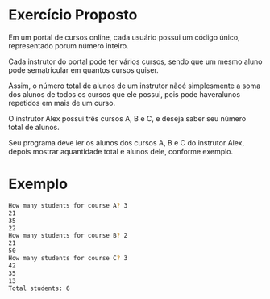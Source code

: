 ﻿# Exercício Proposto

Em um portal de cursos online, cada usuário possui um código único, representado porum número inteiro.

Cada instrutor do portal pode ter vários cursos, sendo que um mesmo aluno pode sematricular em quantos cursos quiser. 

Assim, o número total de alunos de um instrutor nãoé simplesmente a soma dos alunos de todos os cursos que ele possui, 
pois pode haveralunos repetidos em mais de um curso.

O instrutor Alex possui três cursos A, B e C, e deseja saber seu número total de alunos.

Seu programa deve ler os alunos dos cursos A, B e C do instrutor Alex, depois mostrar aquantidade total e alunos dele, conforme exemplo.

# Exemplo

```bash
How many students for course A? 3
21
35
22
How many students for course B? 2
21
50
How many students for course C? 3
42
35
13
Total students: 6
```